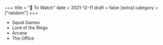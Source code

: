 +++
title = "👀 To Watch"
date = 2021-12-11
draft = false
[extra]
category = ["random"]
+++

- Squid Games
- Lord of the Rings
- Arcane
- The Office
